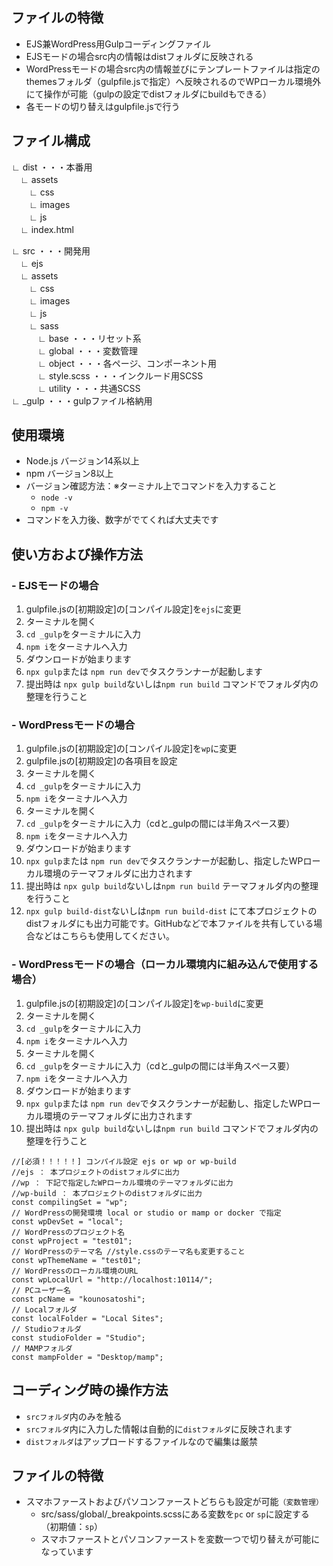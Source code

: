 ## ファイルの特徴
- EJS兼WordPress用Gulpコーディングファイル
- EJSモードの場合src内の情報はdistフォルダに反映される
- WordPressモードの場合src内の情報並びにテンプレートファイルは指定のthemesフォルダ（gulpfile.jsで指定）へ反映されるのでWPローカル環境外にて操作が可能（gulpの設定でdistフォルダにbuildもできる）
- 各モードの切り替えはgulpfile.jsで行う

## ファイル構成  
∟ dist ・・・本番用  
　∟ assets  
　　∟ css  
　　∟ images  
　　∟ js  
　∟ index.html

∟ src ・・・開発用  
　∟ ejs  
　∟ assets   
　　∟ css  
　　∟ images  
　　∟ js  
　　∟ sass   
　　　∟ base ・・・リセット系    
　　　∟ global ・・・変数管理  
　　　∟ object ・・・各ページ、コンポーネント用  
　　　∟ style.scss ・・・インクルード用SCSS  
　　　∟ utility ・・・共通SCSS  
∟ _gulp ・・・gulpファイル格納用  


## 使用環境
- Node.js バージョン14系以上
- npm バージョン8以上
- バージョン確認方法：※ターミナル上でコマンドを入力すること
  - `node -v`
  - `npm -v`
- コマンドを入力後、数字がでてくれば大丈夫です
## 使い方および操作方法 
### - EJSモードの場合 
1. gulpfile.jsの[初期設定]の[コンパイル設定]を`ejs`に変更
2. ターミナルを開く
3. `cd _gulp`をターミナルに入力
4. `npm i`をターミナルへ入力
5. ダウンロードが始まります
6. `npx gulp`または `npm run dev`でタスクランナーが起動します
7. 提出時は `npx gulp build`ないしは`npm run build` コマンドでフォルダ内の整理を行うこと 

### - WordPressモードの場合
1. gulpfile.jsの[初期設定]の[コンパイル設定]を`wp`に変更
2. gulpfile.jsの[初期設定]の各項目を設定
3. ターミナルを開く
4. `cd _gulp`をターミナルに入力
5. `npm i`をターミナルへ入力
6. ターミナルを開く
7. `cd _gulp`をターミナルに入力（cdと_gulpの間には半角スペース要）
8. `npm i`をターミナルへ入力
9. ダウンロードが始まります
10. `npx gulp`または `npm run dev`でタスクランナーが起動し、指定したWPローカル環境のテーマフォルダに出力されます
11. 提出時は `npx gulp build`ないしは`npm run build` テーマフォルダ内の整理を行うこと  
12. `npx gulp build-dist`ないしは`npm run build-dist` にて本プロジェクトのdistフォルダにも出力可能です。GitHubなどで本ファイルを共有している場合などはこちらも使用してください。

### - WordPressモードの場合（ローカル環境内に組み込んで使用する場合）
1. gulpfile.jsの[初期設定]の[コンパイル設定]を`wp-build`に変更
2. ターミナルを開く
3. `cd _gulp`をターミナルに入力
4. `npm i`をターミナルへ入力
5. ターミナルを開く
6. `cd _gulp`をターミナルに入力（cdと_gulpの間には半角スペース要）
7. `npm i`をターミナルへ入力
8. ダウンロードが始まります
9. `npx gulp`または `npm run dev`でタスクランナーが起動し、指定したWPローカル環境のテーマフォルダに出力されます
10. 提出時は `npx gulp build`ないしは`npm run build` コマンドでフォルダ内の整理を行うこと  

```
//[必須！！！！！] コンパイル設定 ejs or wp or wp-build
//ejs ： 本プロジェクトのdistフォルダに出力
//wp ： 下記で指定したWPローカル環境のテーマフォルダに出力
//wp-build ： 本プロジェクトのdistフォルダに出力
const compilingSet = "wp";
// WordPressの開発環境 local or studio or mamp or docker で指定
const wpDevSet = "local"; 
// WordPressのプロジェクト名
const wpProject = "test01";
// WordPressのテーマ名 //style.cssのテーマ名も変更すること
const wpThemeName = "test01";
// WordPressのローカル環境のURL
const wpLocalUrl = "http://localhost:10114/"; 
// PCユーザー名
const pcName = "kounosatoshi";
// Localフォルダ
const localFolder = "Local Sites";
// Studioフォルダ
const studioFolder = "Studio";
// MAMPフォルダ
const mampFolder = "Desktop/mamp";
```

## コーディング時の操作方法
- `srcフォルダ`内のみを触る
- `srcフォルダ`内に入力した情報は自動的に`distフォルダ`に反映されます
- `distフォルダ`はアップロードするファイルなので編集は厳禁

## ファイルの特徴
- スマホファーストおよびパソコンファーストどちらも設定が可能`（変数管理）`
  - src/sass/global/_breakpoints.scssにある変数を`pc` or `sp`に設定する（初期値：`sp`）
  - スマホファーストとパソコンファーストを変数一つで切り替えが可能になっています

